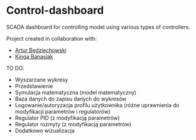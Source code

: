 # Control-dashboard
SCADA dashboard for controlling model using various types of controllers.

Project created in collaboration with:
- [Artur Będziechowski](https://github.com/Artur4711)
- [Kinga Banasiak](https://github.com/Kindzix)

TO DO:
- Wyszarzane wykresy
- Przedstawienie
- Symulacja matematyczna (model matematyczny)
- Baza danych do zapisu danych do wykresów
- Logowanie/autoryzacja profilu użytkownika (różne uprawnienia do modyfikacji parametrów i regulatorów)
- Regulator PID (z modyfikacją parametrów)
- Regulator rozmyty (z modyfikacją parametrów)
- Dodatkowo wizualizacja





